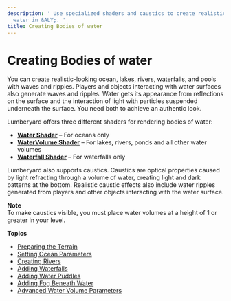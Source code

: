 ```yaml
---
description: ' Use specialized shaders and caustics to create realistic bodies of
  water in &ALY;. '
title: Creating Bodies of water
---
```

# Creating Bodies of water<a name="terrain-water-intro"></a>

You can create realistic\-looking ocean, lakes, rivers, waterfalls, and pools with waves and ripples\. Players and objects interacting with water surfaces also generate waves and ripples\. Water gets its appearance from reflections on the surface and the interaction of light with particles suspended underneath the surface\. You need both to achieve an authentic look\.

Lumberyard offers three different shaders for rendering bodies of water:
+ **[Water Shader](/docs/userguide/shaders/water.md)** – For oceans only
+ **[WaterVolume Shader](/docs/userguide/shaders/watervolume.md)** – For lakes, rivers, ponds and all other water volumes
+ **[Waterfall Shader](/docs/userguide/shaders/waterfall.md)** – For waterfalls only

Lumberyard also supports caustics\. Caustics are optical properties caused by light refracting through a volume of water, creating light and dark patterns at the bottom\. Realistic caustic effects also include water ripples generated from players and other objects interacting with the water surface\.

**Note**  
To make caustics visible, you must place water volumes at a height of 1 or greater in your level\.

**Topics**
+ [Preparing the Terrain](/docs/userguide/terrain/water-prepare-terrain.md)
+ [Setting Ocean Parameters](/docs/userguide/terrain/water-ocean.md)
+ [Creating Rivers](/docs/userguide/terrain/rivers-intro.md)
+ [Adding Waterfalls](/docs/userguide/terrain/water-waterfalls.md)
+ [Adding Water Puddles](/docs/userguide/terrain/water-puddles.md)
+ [Adding Fog Beneath Water](/docs/userguide/terrain/water-fog.md)
+ [Advanced Water Volume Parameters](/docs/userguide/terrain/water-params-ref.md)